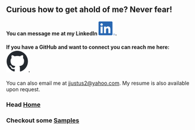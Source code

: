 ## Curious how to get ahold of me? Never fear!

#### You can message me at my LinkedIn [![LinkedIn](assets/images/LI-In-Bug.png)](https://www.linkedin.com/in/joshua-justus/).
#### If you have a GitHub and want to connect you can reach me here: [![Github](assets/images/github-mark.png)](https://github.com/jdjustus94).

You can also email me at jjustus2@yahoo.com.
My resume is also available upon request.

### Head [Home](./README.md)
### Checkout some [Samples](./samples.md)
